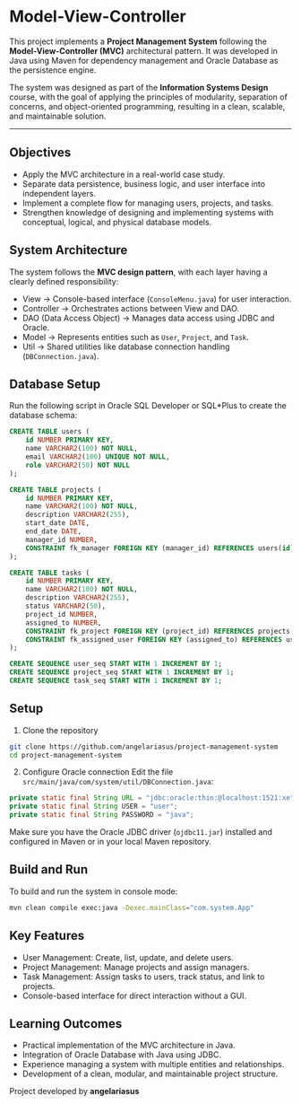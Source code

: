 # Model-View-Controller

This project implements a **Project Management System** following the **Model-View-Controller (MVC)** architectural pattern. It was developed in Java using Maven for dependency management and Oracle Database as the persistence engine.

The system was designed as part of the **Information Systems Design** course, with the goal of applying the principles of modularity, separation of concerns, and object-oriented programming, resulting in a clean, scalable, and maintainable solution.

---

## Objectives
- Apply the MVC architecture in a real-world case study.
- Separate data persistence, business logic, and user interface into independent layers.
- Implement a complete flow for managing users, projects, and tasks.
- Strengthen knowledge of designing and implementing systems with conceptual, logical, and physical database models.

## System Architecture
The system follows the **MVC design pattern**, with each layer having a clearly defined responsibility:
- View → Console-based interface (`ConsoleMenu.java`) for user interaction.
- Controller → Orchestrates actions between View and DAO.
- DAO (Data Access Object) → Manages data access using JDBC and Oracle.
- Model → Represents entities such as `User`, `Project`, and `Task`.
- Util → Shared utilities like database connection handling (`DBConnection.java`).

## Database Setup 
Run the following script in Oracle SQL Developer or SQL*Plus to create the database schema:
```sql
CREATE TABLE users (
    id NUMBER PRIMARY KEY,
    name VARCHAR2(100) NOT NULL,
    email VARCHAR2(100) UNIQUE NOT NULL,
    role VARCHAR2(50) NOT NULL
);

CREATE TABLE projects (
    id NUMBER PRIMARY KEY,
    name VARCHAR2(100) NOT NULL,
    description VARCHAR2(255),
    start_date DATE,
    end_date DATE,
    manager_id NUMBER,
    CONSTRAINT fk_manager FOREIGN KEY (manager_id) REFERENCES users(id)
);

CREATE TABLE tasks (
    id NUMBER PRIMARY KEY,
    name VARCHAR2(100) NOT NULL,
    description VARCHAR2(255),
    status VARCHAR2(50),
    project_id NUMBER,
    assigned_to NUMBER,
    CONSTRAINT fk_project FOREIGN KEY (project_id) REFERENCES projects(id),
    CONSTRAINT fk_assigned_user FOREIGN KEY (assigned_to) REFERENCES users(id)
);

CREATE SEQUENCE user_seq START WITH 1 INCREMENT BY 1;
CREATE SEQUENCE project_seq START WITH 1 INCREMENT BY 1;
CREATE SEQUENCE task_seq START WITH 1 INCREMENT BY 1;
```

## Setup
1. Clone the repository
```bash
git clone https://github.com/angelariasus/project-management-system
cd project-management-system
```
2. Configure Oracle connection
Edit the file `src/main/java/com/system/util/DBConnection.java`:
```java
private static final String URL = "jdbc:oracle:thin:@localhost:1521:xe";
private static final String USER = "user";
private static final String PASSWORD = "java";
```

Make sure you have the Oracle JDBC driver (`ojdbc11.jar`) installed and configured in Maven or in your local Maven repository.

## Build and Run
To build and run the system in console mode:
```bash
mvn clean compile exec:java -Dexec.mainClass="com.system.App"
```

## Key Features
- User Management: Create, list, update, and delete users.
- Project Management: Manage projects and assign managers.
- Task Management: Assign tasks to users, track status, and link to projects.
- Console-based interface for direct interaction without a GUI.

## Learning Outcomes
- Practical implementation of the MVC architecture in Java.
- Integration of Oracle Database with Java using JDBC.
- Experience managing a system with multiple entities and relationships.
- Development of a clean, modular, and maintainable project structure.

Project developed by **angelariasus**